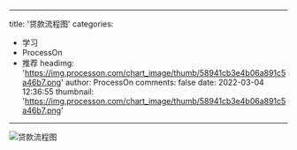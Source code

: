 
---
title: '贷款流程图'
categories: 
 - 学习
 - ProcessOn
 - 推荐
headimg: 'https://img.processon.com/chart_image/thumb/58941cb3e4b06a891c5a46b7.png'
author: ProcessOn
comments: false
date: 2022-03-04 12:36:55
thumbnail: 'https://img.processon.com/chart_image/thumb/58941cb3e4b06a891c5a46b7.png'
---

<div>   
<img class="thumb" alt="贷款流程图" src="https://img.processon.com/chart_image/thumb/58941cb3e4b06a891c5a46b7.png" referrerpolicy="no-referrer">
<p></p>  
</div>
            